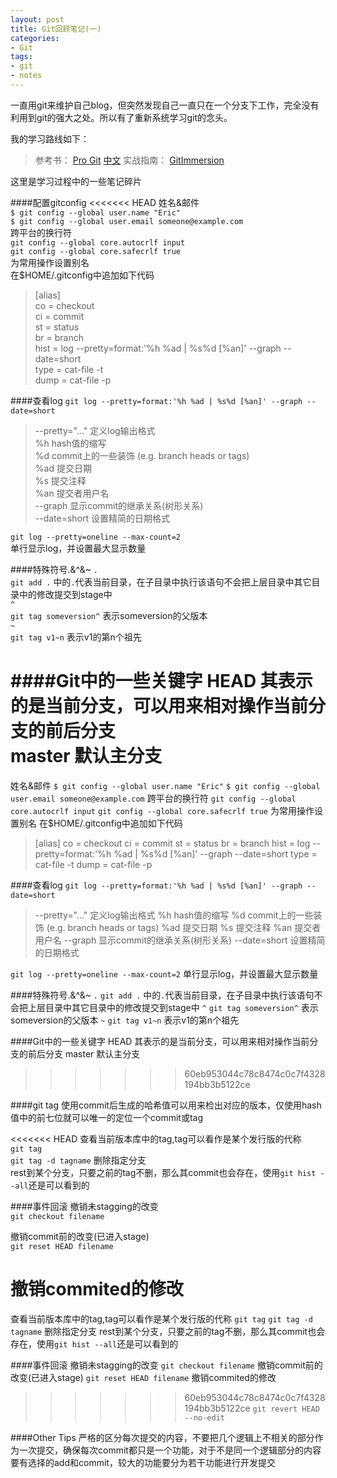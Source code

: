 ```yaml
---
layout: post
title: Git回顾笔记(一)
categories:
- Git
tags:
- git
- notes
---
```



一直用git来维护自己blog，但突然发现自己一直只在一个分支下工作，完全没有利用到git的强大之处。所以有了重新系统学习git的念头。

我的学习路线如下：
> 参考书： [Pro Git](http://git-scm.com/book)  [中文](http://git-scm.com/book/zh/)
实战指南： [GitImmersion](http://gitimmersion.com)

这里是学习过程中的一些笔记碎片

####配置gitconfig
<<<<<<< HEAD
姓名&邮件      
`$ git config --global user.name "Eric"`    
`$ git config --global user.email someone@example.com`           
跨平台的换行符         
`git config --global core.autocrlf input`      
`git config --global core.safecrlf true`       
为常用操作设置别名       
在$HOME/.gitconfig中追加如下代码      
>[alias]   
    co = checkout   
    ci = commit  
    st = status   
    br = branch       
    hist = log --pretty=format:'%h %ad | %s%d [%an]' --graph --date=short    
    type = cat-file -t     
    dump = cat-file -p     

####查看log
`git log --pretty=format:'%h %ad | %s%d [%an]' --graph --date=short`   
>   --pretty="..." 定义log输出格式       
    %h hash值的缩写         
    %d commit上的一些装饰 (e.g. branch heads or tags)       
    %ad 提交日期         
    %s 提交注释       
    %an 提交者用户名       
    --graph 显示commit的继承关系(树形关系)        
    --date=short 设置精简的日期格式       
    
`git log --pretty=oneline --max-count=2`       
单行显示log，并设置最大显示数量      


####特殊符号.&^&~
`.`      
`git add .` 中的`.`代表当前目录，在子目录中执行该语句不会把上层目录中其它目录中的修改提交到stage中      
`^`      
`git tag someversion^` 表示someversion的父版本     
`~`        
`git tag v1~n` 表示v1的第n个祖先         


####Git中的一些关键字
HEAD 其表示的是当前分支，可以用来相对操作当前分支的前后分支         
master 默认主分支 
=======
姓名&邮件
`$ git config --global user.name "Eric"`
`$ git config --global user.email someone@example.com`
跨平台的换行符
`git config --global core.autocrlf input`
`git config --global core.safecrlf true`
为常用操作设置别名
在$HOME/.gitconfig中追加如下代码
>[alias]
    co = checkout
    ci = commit
    st = status
    br = branch
    hist = log --pretty=format:'%h %ad | %s%d [%an]' --graph --date=short
    type = cat-file -t
    dump = cat-file -p

####查看log
`git log --pretty=format:'%h %ad | %s%d [%an]' --graph --date=short`
>   --pretty="..." 定义log输出格式
    %h hash值的缩写
    %d commit上的一些装饰 (e.g. branch heads or tags)
    %ad 提交日期
    %s 提交注释
    %an 提交者用户名
    --graph 显示commit的继承关系(树形关系)
    --date=short 设置精简的日期格式
    
`git log --pretty=oneline --max-count=2`
单行显示log，并设置最大显示数量


####特殊符号.&^&~
`.`
`git add .` 中的`.`代表当前目录，在子目录中执行该语句不会把上层目录中其它目录中的修改提交到stage中
`^`
`git tag someversion^` 表示someversion的父版本
`~`
`git tag v1~n` 表示v1的第n个祖先


####Git中的一些关键字
HEAD 其表示的是当前分支，可以用来相对操作当前分支的前后分支
master 默认主分支
>>>>>>> 60eb953044c78c8474c0c7f4328194bb3b5122ce

####git tag
使用commit后生成的哈希值可以用来检出对应的版本，仅使用hash值中的前七位就可以唯一的定位一个commit或tag

<<<<<<< HEAD
查看当前版本库中的tag,tag可以看作是某个发行版的代称     
`git tag`     
`git tag -d tagname`  删除指定分支      
rest到某个分支，只要之前的tag不删，那么其commit也会存在，使用`git hist --all`还是可以看到的       

####事件回滚
撤销未stagging的改变        
`git checkout filename`      

撤销commit前的改变(已进入stage)         
`git reset HEAD filename`

撤销commited的修改      
=======
查看当前版本库中的tag,tag可以看作是某个发行版的代称
`git tag`
`git tag -d tagname`  删除指定分支
rest到某个分支，只要之前的tag不删，那么其commit也会存在，使用`git hist --all`还是可以看到的

####事件回滚
撤销未stagging的改变
`git checkout filename`
撤销commit前的改变(已进入stage)
`git reset HEAD filename`
撤销commited的修改
>>>>>>> 60eb953044c78c8474c0c7f4328194bb3b5122ce
`git revert HEAD --no-edit`

####Other Tips
严格的区分每次提交的内容，不要把几个逻辑上不相关的部分作为一次提交，确保每次commit都只是一个功能，对于不是同一个逻辑部分的内容要有选择的add和commit，较大的功能要分为若干功能进行开发提交

